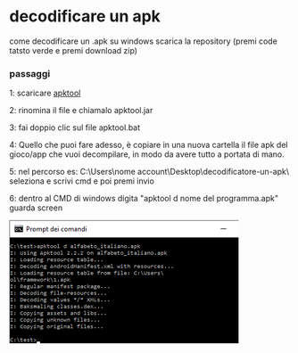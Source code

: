 # decodificare un apk
come decodificare un .apk su windows scarica la repository (premi code tatsto verde e premi download zip)
<h3>passaggi</h3>
<p>1: scaricare <a href="https://bitbucket.org/iBotPeaches/apktool/downloads/">apktool</a></p>
<p>2: rinomina il file e chiamalo apktool.jar</p>
<p>3: fai doppio clic sul file apktool.bat</p>
<p>4: Quello che puoi fare adesso, è copiare in una nuova cartella il file apk del gioco/app che vuoi decompilare, in modo da avere tutto a portata di mano.</p>
<p>5: nel percorso es: C:\Users\nome account\Desktop\decodificatore-un-apk\ seleziona e scrivi cmd e poi premi invio</p>
<p>6: dentro al CMD di windows digita "apktool d nome del programma.apk" guarda screen</p>
<img src="https://github.com/ArduinoDenis/decompilare-un-apk/blob/6bdc70708eb5926d087ef475840dd0da7312da62/cmd.png" alt="foto">
